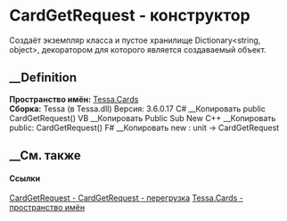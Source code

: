 # CardGetRequest - конструктор
Создаёт экземпляр класса и пустое хранилище Dictionary<string, object>,
декоратором для которого является создаваемый объект.
## __Definition
 **Пространство имён:** [Tessa.Cards](N_Tessa_Cards.htm)  
 **Сборка:** Tessa (в Tessa.dll) Версия: 3.6.0.17
C# __Копировать
     public CardGetRequest()
VB __Копировать
     Public Sub New
C++ __Копировать
     public:
    CardGetRequest()
F# __Копировать
     new : unit -> CardGetRequest
##  __См. также
#### Ссылки
[CardGetRequest - ](T_Tessa_Cards_CardGetRequest.htm)
[CardGetRequest - перегрузка](Overload_Tessa_Cards_CardGetRequest__ctor.htm)
[Tessa.Cards - пространство имён](N_Tessa_Cards.htm)
